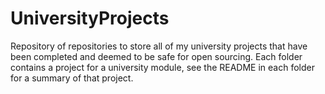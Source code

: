 # UniversityProjects

Repository of repositories to store all of my university projects that have been completed and deemed to be safe for open sourcing.
Each folder contains a project for a university module, see the README in each folder for a summary of that project.
